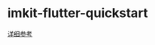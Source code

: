 # imkit-flutter-quickstart

[详细参考](https://github.com/rongcloud/rongcloud-imkit-flutter-sdk/blob/master/README.md)

